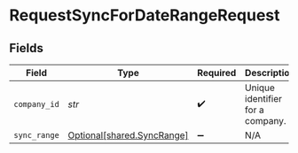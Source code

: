 # RequestSyncForDateRangeRequest


## Fields

| Field                                                          | Type                                                           | Required                                                       | Description                                                    | Example                                                        |
| -------------------------------------------------------------- | -------------------------------------------------------------- | -------------------------------------------------------------- | -------------------------------------------------------------- | -------------------------------------------------------------- |
| `company_id`                                                   | *str*                                                          | :heavy_check_mark:                                             | Unique identifier for a company.                               | 8a210b68-6988-11ed-a1eb-0242ac120002                           |
| `sync_range`                                                   | [Optional[shared.SyncRange]](../../models/shared/syncrange.md) | :heavy_minus_sign:                                             | N/A                                                            |                                                                |